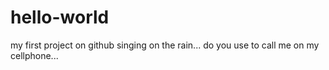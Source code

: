 # hello-world
my first project on github
singing on the rain... do you use to call me on my cellphone...
